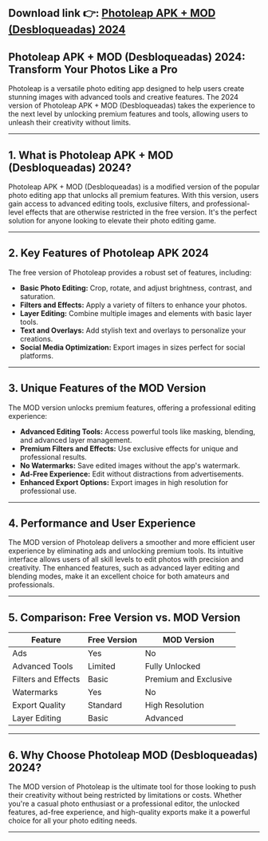 ## **Download link 👉: [Photoleap APK + MOD (Desbloqueadas) 2024](https://tinyurl.com/2s3zze4x)**

## Photoleap APK + MOD (Desbloqueadas) 2024: Transform Your Photos Like a Pro  

Photoleap is a versatile photo editing app designed to help users create stunning images with advanced tools and creative features. The 2024 version of Photoleap APK + MOD (Desbloqueadas) takes the experience to the next level by unlocking premium features and tools, allowing users to unleash their creativity without limits.  

---

## 1. **What is Photoleap APK + MOD (Desbloqueadas) 2024?**  
Photoleap APK + MOD (Desbloqueadas) is a modified version of the popular photo editing app that unlocks all premium features. With this version, users gain access to advanced editing tools, exclusive filters, and professional-level effects that are otherwise restricted in the free version. It's the perfect solution for anyone looking to elevate their photo editing game.  

---

## 2. **Key Features of Photoleap APK 2024**  
The free version of Photoleap provides a robust set of features, including:  
- **Basic Photo Editing:** Crop, rotate, and adjust brightness, contrast, and saturation.  
- **Filters and Effects:** Apply a variety of filters to enhance your photos.  
- **Layer Editing:** Combine multiple images and elements with basic layer tools.  
- **Text and Overlays:** Add stylish text and overlays to personalize your creations.  
- **Social Media Optimization:** Export images in sizes perfect for social platforms.  

---

## 3. **Unique Features of the MOD Version**  
The MOD version unlocks premium features, offering a professional editing experience:  
- **Advanced Editing Tools:** Access powerful tools like masking, blending, and advanced layer management.  
- **Premium Filters and Effects:** Use exclusive effects for unique and professional results.  
- **No Watermarks:** Save edited images without the app's watermark.  
- **Ad-Free Experience:** Edit without distractions from advertisements.  
- **Enhanced Export Options:** Export images in high resolution for professional use.  

---

## 4. **Performance and User Experience**  
The MOD version of Photoleap delivers a smoother and more efficient user experience by eliminating ads and unlocking premium tools. Its intuitive interface allows users of all skill levels to edit photos with precision and creativity. The enhanced features, such as advanced layer editing and blending modes, make it an excellent choice for both amateurs and professionals.  

---

## 5. **Comparison: Free Version vs. MOD Version**  
| **Feature**                 | **Free Version**               | **MOD Version**              |  
|------------------------------|--------------------------------|------------------------------|  
| Ads                         | Yes                           | No                           |  
| Advanced Tools              | Limited                       | Fully Unlocked               |  
| Filters and Effects         | Basic                         | Premium and Exclusive        |  
| Watermarks                  | Yes                           | No                           |  
| Export Quality              | Standard                      | High Resolution              |  
| Layer Editing               | Basic                         | Advanced                     |  

---

## 6. **Why Choose Photoleap MOD (Desbloqueadas) 2024?**  
The MOD version of Photoleap is the ultimate tool for those looking to push their creativity without being restricted by limitations or costs. Whether you're a casual photo enthusiast or a professional editor, the unlocked features, ad-free experience, and high-quality exports make it a powerful choice for all your photo editing needs.  

---  
